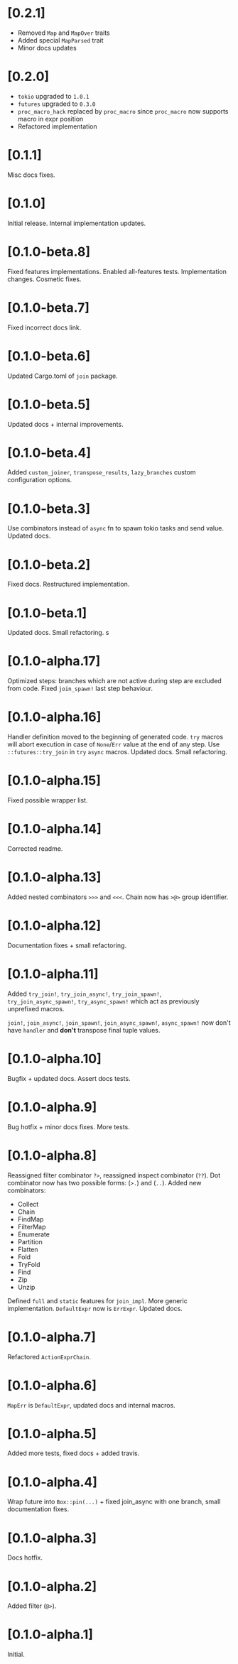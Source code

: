 # [0.2.1]

- Removed `Map` and `MapOver` traits
- Added special `MapParsed` trait
- Minor docs updates

# [0.2.0]

- `tokio` upgraded to `1.0.1`
- `futures` upgraded to `0.3.0`
- `proc_macro_hack` replaced by `proc_macro` since `proc_macro` now supports macro in expr position
- Refactored implementation

# [0.1.1]

Misc docs fixes.

# [0.1.0]

Initial release. Internal implementation updates.

# [0.1.0-beta.8]

Fixed features implementations. Enabled all-features tests. Implementation changes. Cosmetic fixes.

# [0.1.0-beta.7]

Fixed incorrect docs link.

# [0.1.0-beta.6]

Updated Cargo.toml of `join` package.

# [0.1.0-beta.5]

Updated docs + internal improvements.

# [0.1.0-beta.4]

Added `custom_joiner`, `transpose_results`, `lazy_branches` custom configuration options.

# [0.1.0-beta.3]

Use combinators instead of `async` fn to spawn tokio tasks and send value. Updated docs.

# [0.1.0-beta.2]

Fixed docs. Restructured implementation.

# [0.1.0-beta.1]

Updated docs. Small refactoring.
s
# [0.1.0-alpha.17]

Optimized steps: branches which are not active during step are excluded from code. Fixed `join_spawn!` last step behaviour. 

# [0.1.0-alpha.16]

Handler definition moved to the beginning of generated code. `try` macros will abort execution in case of `None`/`Err`  value at the end of any step. Use `::futures::try_join` in `try` `async` macros. Updated docs. Small refactoring.

# [0.1.0-alpha.15]

Fixed possible wrapper list.

# [0.1.0-alpha.14]

Corrected readme.

# [0.1.0-alpha.13]

Added nested combinators `>>>` and `<<<`. Chain now has `>@>` group identifier.

# [0.1.0-alpha.12]

Documentation fixes + small refactoring.

# [0.1.0-alpha.11]

Added `try_join!`, `try_join_async!`, `try_join_spawn!`, `try_join_async_spawn!`, `try_async_spawn!` which act as previously unprefixed macros. 

`join!`, `join_async!`, `join_spawn!`, `join_async_spawn!`, `async_spawn!` now don't have `handler` and **don't** transpose final tuple values.

# [0.1.0-alpha.10]

Bugfix + updated docs. Assert docs tests.

# [0.1.0-alpha.9]

Bug hotfix + minor docs fixes. More tests.

# [0.1.0-alpha.8]

Reassigned filter combinator `?>`, reassigned inspect combinator (`??`). Dot combinator now has two possible forms: (`>.`) and (`..`). Added new combinators:

- Collect
- Chain
- FindMap
- FilterMap
- Enumerate
- Partition
- Flatten
- Fold
- TryFold
- Find
- Zip
- Unzip

Defined `full` and `static` features for `join_impl`. More generic implementation. `DefaultExpr` now is `ErrExpr`. Updated docs.

# [0.1.0-alpha.7]

Refactored `ActionExprChain`.

# [0.1.0-alpha.6]

`MapErr` is `DefaultExpr`, updated docs and internal macros.

# [0.1.0-alpha.5]

Added more tests, fixed docs + added travis.

# [0.1.0-alpha.4]

Wrap future into `Box::pin(...)` + fixed join_async with one branch, small documentation fixes.

# [0.1.0-alpha.3]

Docs hotfix.

# [0.1.0-alpha.2] 

Added filter (`@>`).

# [0.1.0-alpha.1]

Initial.